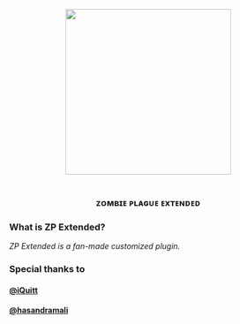 <div align="center">
  <img height="300" src="https://i.imgur.com/hIAr0OB.png"  />
</div>

<br clear="both">

<h3 align="center">ᴢᴏᴍʙɪᴇ ᴘʟᴀɢᴜᴇ ᴇxᴛᴇɴᴅᴇᴅ</h3>

###

### What is ZP Extended?
*ZP Extended is a fan-made customized plugin.*

### Special thanks to
#### [@iQuitt](https://github.com/iQuitt)
#### [@hasandramali](https://github.com/hasandramali)
